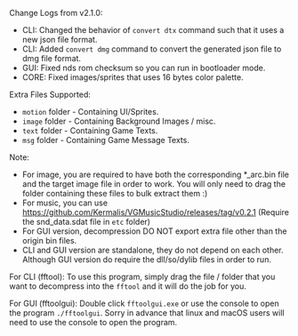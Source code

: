 Change Logs from v2.1.0:
- CLI: Changed the behavior of `convert dtx` command such that it uses a new json file format.
- CLI: Added `convert dmg` command to convert the generated json file to dmg file format.
- GUI: Fixed nds rom checksum so you can run in bootloader mode.
- CORE: Fixed images/sprites that uses 16 bytes color palette.

Extra Files Supported:
- `motion` folder - Containing UI/Sprites.
- `image` folder - Containing Background Images / misc.
- `text` folder - Containing Game Texts.
- `msg` folder - Containing Game Message Texts.

Note:
- For image, you are required to have both the corresponding *_arc.bin file and the target image file in order to work. You will only need to drag the folder containing these files to bulk extract them :)
- For music, you can use https://github.com/Kermalis/VGMusicStudio/releases/tag/v0.2.1 (Require the snd_data.sdat file in `etc` folder)
- For GUI version, decompression DO NOT export extra file other than the origin bin files.
- CLI and GUI version are standalone, they do not depend on each other. Although GUI version do require the dll/so/dylib files in order to run.

For CLI (fftool):
To use this program, simply drag the file / folder that you want to decompress into the `fftool` and it will do the job for you.

For GUI (fftoolgui):
Double click `fftoolgui.exe` or use the console to open the program `./fftoolgui`. Sorry in advance that linux and macOS users will need to use the console to open the program.